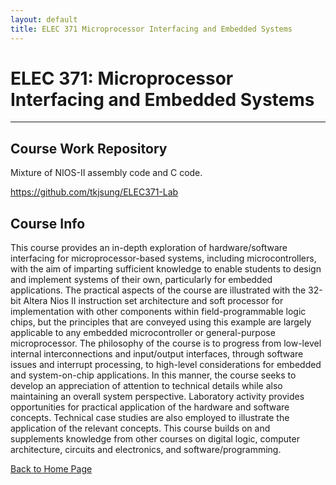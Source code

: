 ```yaml
---
layout: default
title: ELEC 371 Microprocessor Interfacing and Embedded Systems
---
```


# ELEC 371: Microprocessor Interfacing and Embedded Systems

* * *

## Course Work Repository

Mixture of NIOS-II assembly code and C code.

<a href="https://github.com/tkjsung/ELEC371-Lab" target="_blank">https://github.com/tkjsung/ELEC371-Lab</a>

## Course Info

This course provides an in-depth exploration of hardware/software interfacing for microprocessor-based systems, including microcontrollers, with the aim of imparting sufficient knowledge to enable students to design and implement systems of their own, particularly for embedded applications. The practical aspects of the course are illustrated with the 32-bit Altera Nios II instruction set architecture and soft processor for implementation with other components within field-programmable logic chips, but the principles that are conveyed using this example are largely applicable to any embedded microcontroller or general-purpose microprocessor. The philosophy of the course is to progress from low-level internal interconnections and input/output interfaces, through software issues and interrupt processing, to high-level considerations for embedded and system-on-chip applications. In this manner, the course seeks to develop an appreciation of attention to technical details while also maintaining an overall system perspective. Laboratory activity provides opportunities for practical application of the hardware and software concepts. Technical case studies are also employed to illustrate the application of the relevant concepts. This course builds on and supplements knowledge from other courses on digital logic, computer architecture, circuits and electronics, and software/programming.


[Back to Home Page](/md_files/home)

